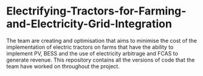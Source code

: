 # Electrifying-Tractors-for-Farming-and-Electricity-Grid-Integration
The team are creating and optimisation that aims to minimise the cost of the implementation of electric tractors on farms that have the ability to implement PV, BESS and the use of electricity arbitrage and FCAS to generate revenue. This repository contains all the versions of code that the team have worked on throughout the project.
